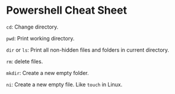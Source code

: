 # Powershell Cheat Sheet

`cd`: Change directory.

`pwd`: Print working directory.

`dir` or `ls`: Print all non-hidden files and folders in current directory.

`rm`: delete files.

`mkdir`: Create a new empty folder.

`ni`: Create a new empty file. Like `touch` in Linux.